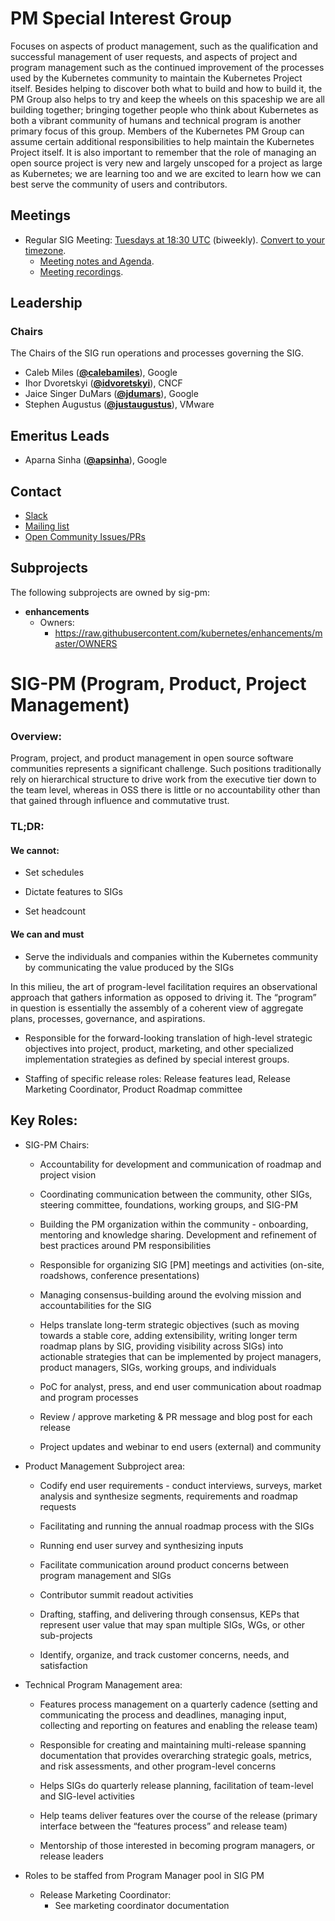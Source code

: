 <!---
This is an autogenerated file!

Please do not edit this file directly, but instead make changes to the
sigs.yaml file in the project root.

To understand how this file is generated, see https://git.k8s.io/community/generator/README.md
--->
# PM Special Interest Group

Focuses on aspects of product management, such as the qualification and successful management of user requests, and aspects of project and program management such as the continued improvement of the processes used by the Kubernetes community to maintain the Kubernetes Project itself.
Besides helping to discover both what to build and how to build it, the PM Group also helps to try and keep the wheels on this spaceship we are all building together; bringing together people who think about Kubernetes as both a vibrant community of humans and technical program is another primary focus of this group.
Members of the Kubernetes PM Group can assume certain additional responsibilities to help maintain the Kubernetes Project itself.
It is also important to remember that the role of managing an open source project is very new and largely unscoped for a project as large as Kubernetes; we are learning too and we are excited to learn how we can best serve the community of users and contributors.

## Meetings
* Regular SIG Meeting: [Tuesdays at 18:30 UTC](https://docs.google.com/document/d/1FQx0BPlkkl1Bn0c9ocVBxYIKojpmrS1CFP5h0DI68AE/edit) (biweekly). [Convert to your timezone](http://www.thetimezoneconverter.com/?t=18:30&tz=UTC).
  * [Meeting notes and Agenda](https://docs.google.com/document/d/13uHgcLf-hcR4a5QbV888fhnVsF3djBEpN8HolwS0kWM/edit?usp=sharing).
  * [Meeting recordings](https://www.youtube.com/watch?v=VcdjaZAol2I&list=PL69nYSiGNLP3EBqpUGVsK1sMgUZVomfEQ).

## Leadership

### Chairs
The Chairs of the SIG run operations and processes governing the SIG.

* Caleb Miles (**[@calebamiles](https://github.com/calebamiles)**), Google
* Ihor Dvoretskyi (**[@idvoretskyi](https://github.com/idvoretskyi)**), CNCF
* Jaice Singer DuMars (**[@jdumars](https://github.com/jdumars)**), Google
* Stephen Augustus (**[@justaugustus](https://github.com/justaugustus)**), VMware

## Emeritus Leads

* Aparna Sinha (**[@apsinha](https://github.com/apsinha)**), Google

## Contact
* [Slack](https://kubernetes.slack.com/messages/sig-pm)
* [Mailing list](https://groups.google.com/forum/#!forum/kubernetes-pm)
* [Open Community Issues/PRs](https://github.com/kubernetes/community/labels/sig%2Fpm)

## Subprojects

The following subprojects are owned by sig-pm:
- **enhancements**
  - Owners:
    - https://raw.githubusercontent.com/kubernetes/enhancements/master/OWNERS

<!-- BEGIN CUSTOM CONTENT -->

SIG-PM (Program, Product, Project Management)
=============================================

### Overview:

Program, project, and product management in open source software communities represents a significant challenge. Such positions traditionally rely on hierarchical structure to drive work from the executive tier down to the team level, whereas in OSS there is little or no accountability other than that gained through influence and commutative trust.

### TL;DR:

#### We cannot:

-	Set schedules

-	Dictate features to SIGs

-	Set headcount

#### We can and must

-	Serve the individuals and companies within the Kubernetes community by communicating the value produced by the SIGs

In this milieu, the art of program-level facilitation requires an observational approach that gathers information as opposed to driving it. The “program” in question is essentially the assembly of a coherent view of aggregate plans, processes, governance, and aspirations.

-	Responsible for the forward-looking translation of high-level strategic objectives into project, product, marketing, and other specialized implementation strategies as defined by special interest groups.

-	Staffing of specific release roles: Release features lead, Release Marketing Coordinator, Product Roadmap committee

Key Roles:
----------

-	SIG-PM Chairs:

	-	Accountability for development and communication of roadmap and project vision

	-	Coordinating communication between the community, other SIGs, steering committee, foundations, working groups, and SIG-PM

	-	Building the PM organization within the community - onboarding, mentoring and knowledge sharing. Development and refinement of best practices around PM responsibilities

	-	Responsible for organizing SIG [PM] meetings and activities (on-site, roadshows, conference presentations)

	-	Managing consensus-building around the evolving mission and accountabilities for the SIG

	-	Helps translate long-term strategic objectives (such as moving towards a stable core, adding extensibility, writing longer term roadmap plans by SIG, providing visibility across SIGs) into actionable strategies that can be implemented by project managers, product managers, SIGs, working groups, and individuals

	-	PoC for analyst, press, and end user communication about roadmap and program processes

	-	Review / approve marketing & PR message and blog post for each release

	-	Project updates and webinar to end users (external) and community

-	Product Management Subproject area:

	-	Codify end user requirements - conduct interviews, surveys, market analysis and synthesize segments, requirements and roadmap requests

	-	Facilitating and running the annual roadmap process with the SIGs

	-	Running end user survey and synthesizing inputs

	-	Facilitate communication around product concerns between program management and SIGs

	-	Contributor summit readout activities

	-	Drafting, staffing, and delivering through consensus, KEPs that represent user value that may span multiple SIGs, WGs, or other sub-projects

	-	Identify, organize, and track customer concerns, needs, and satisfaction

-	Technical Program Management area:

	-	Features process management on a quarterly cadence (setting and communicating the process and deadlines, managing input, collecting and reporting on features and enabling the release team)

	-	Responsible for creating and maintaining multi-release spanning documentation that provides overarching strategic goals, metrics, and risk assessments, and other program-level concerns

	-	Helps SIGs do quarterly release planning, facilitation of team-level and SIG-level activities

	-	Help teams deliver features over the course of the release (primary interface between the “features process” and release team)

	-	Mentorship of those interested in becoming program managers, or release leaders

-	Roles to be staffed from Program Manager pool in SIG PM

	-	Release Marketing Coordinator:
		-	See marketing coordinator documentation
<!-- END CUSTOM CONTENT -->
